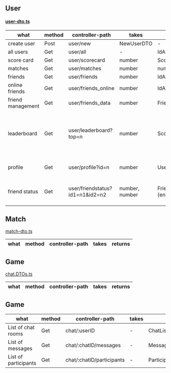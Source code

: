 ## User 

#### [user-dto.ts](..%2Fbackend%2Fsrc%2Fuser%2Fuser-dto.ts)

| what              | method  | controller-path                 | takes          | returns             | comment                                          |
|-------------------|---------|---------------------------------|----------------|---------------------|--------------------------------------------------|
| create user       | Post    | user/new                        | NewUserDTO     | -                   |                                                  |
| all users         | Get     | user/all                        | -              | IdAndNameDTO[]      |                                                  |
| score card        | Get     | user/scorecard                  | number         | ScoreCardDTO        |                                                  |
| matches           | Get     | user/matches                    | number         | number[]            |                                                  |
| friends           | Get     | user/friends                    | number         | IdAndNameDTO[]      |                                                  |
| online friends    | Get     | user/friends_online             | number         | IdAndNameDTO[]      |                                                  |
| friend management | Get     | user/friends_data               | number         | FriendListDTO       |                                                  |
| leaderboard       | Get     | user/leaderboard?top=n          | number         | ScoreCardDTO[]      | Query string. n = number of players to retrieve. |
| profile           | Get     | user/profile?id=n               | number         | UserProfileDTO      | Query string. n = userId                         |
| friend status     | Get     | user/friendstatus?id1=n1&id2=n2 | number, number | FriendStatus (enum) | Query string. n1, n2 = userIds.                  |


## Match

[match-dto.ts](..%2Fbackend%2Fsrc%2Fmatch%2Fmatch-dto.ts)

| what              | method  | controller-path     | takes      | returns        |
|-------------------|---------|---------------------|------------|----------------|

## Game

[chat.DTOs.ts](..%2Fbackend%2Fsrc%2Fchat%2Fchat.DTOs.ts)

| what          | method    | controller-path  | takes | returns        |
|---------------|-----------|------------------|-------|----------------|

## Game
| what                 | method | controller-path           | takes | returns                     |
|----------------------|--------|---------------------------|-------|-----------------------------|
| List of chat rooms   | Get    | chat/:userID              | -     | ChatListDTO[]               |
| List of messages     | Get    | chat/:chatID/messages     | -     | MessageListElementDTO[]     |
| List of participants | Get    | chat/:chatID/participants | -     | ParticipantListElementDTO[] |
